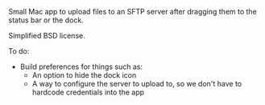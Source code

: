 Small Mac app to upload files to an SFTP server after dragging them to the status bar or the dock.

Simplified BSD license.

To do:
- Build preferences for things such as:
	- An option to hide the dock icon
	- A way to configure the server to upload to, so we don't have to hardcode credentials into the app
